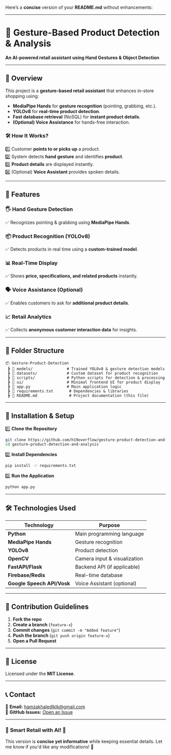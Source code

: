 Here’s a **concise** version of your **README.md** without enhancements:  

---

# **🛒 Gesture-Based Product Detection & Analysis**  
**An AI-powered retail assistant using Hand Gestures & Object Detection**  

---

## **📌 Overview**  
This project is a **gesture-based retail assistant** that enhances in-store shopping using:  
- **MediaPipe Hands** for **gesture recognition** (pointing, grabbing, etc.).  
- **YOLOv8** for **real-time product detection**.  
- **Fast database retrieval** (NoSQL) for **instant product details**.  
- **(Optional) Voice Assistance** for hands-free interaction.  

### **🛠️ How It Works?**  
1️⃣ Customer **points to or picks up** a product.  
2️⃣ System detects **hand gesture** and identifies **product**.  
3️⃣ **Product details** are displayed instantly.  
4️⃣ (Optional) **Voice Assistant** provides spoken details.  

---

## **🚀 Features**  

### **🖐 Hand Gesture Detection**  
✅ Recognizes pointing & grabbing using **MediaPipe Hands**.  

### **📦 Product Recognition (YOLOv8)**  
✅ Detects products in real time using a **custom-trained model**.  

### **📊 Real-Time Display**  
✅ Shows **price, specifications, and related products** instantly.  

### **🗣️ Voice Assistance (Optional)**  
✅ Enables customers to ask for **additional product details**.  

### **📈 Retail Analytics**  
✅ Collects **anonymous customer interaction data** for insights.  

---

## **📂 Folder Structure**  

```
📦 Gesture-Product-Detection  
 ┣ 📂 models/               # Trained YOLOv8 & gesture detection models  
 ┣ 📂 datasets/             # Custom dataset for product recognition  
 ┣ 📂 scripts/              # Python scripts for detection & processing  
 ┣ 📂 ui/                   # Minimal frontend UI for product display  
 ┣ 📜 app.py                # Main application logic  
 ┣ 📜 requirements.txt       # Dependencies & libraries  
 ┣ 📜 README.md              # Project documentation (this file)  
```

---

## **🔧 Installation & Setup**  

1️⃣ **Clone the Repository**  
```sh
git clone https://github.com/h19overflow/gesture-product-detection-and-analysis.git
cd gesture-product-detection-and-analysis
```

2️⃣ **Install Dependencies**  
```sh
pip install -r requirements.txt
```

3️⃣ **Run the Application**  
```sh
python app.py
```

---

## **🛠️ Technologies Used**  

| Technology        | Purpose                     |
|------------------|-----------------------------|
| **Python**       | Main programming language   |
| **MediaPipe Hands** | Gesture recognition       |
| **YOLOv8**       | Product detection           |
| **OpenCV**       | Camera input & visualization |
| **FastAPI/Flask** | Backend API (if applicable) |
| **Firebase/Redis** | Real-time database         |
| **Google Speech API/Vosk** | Voice Assistant (optional) |

---

## **📢 Contribution Guidelines**  

1. **Fork the repo**  
2. **Create a branch** (`feature-x`)  
3. **Commit changes** (`git commit -m "Added feature"`)  
4. **Push the branch** (`git push origin feature-x`)  
5. **Open a Pull Request**  

---

## **📜 License**  
Licensed under the **MIT License**.  

---

## **📞 Contact**  
📧 **Email:** hamzakhaledlklk@gmail.com  
📌 **GitHub Issues:** [Open an Issue](https://github.com/h19overflow/gesture-product-detection-and-analysis/issues)  

---

### 🚀 **Smart Retail with AI!** 🎯  

This version is **concise yet informative** while keeping essential details. Let me know if you'd like any modifications! 🚀
